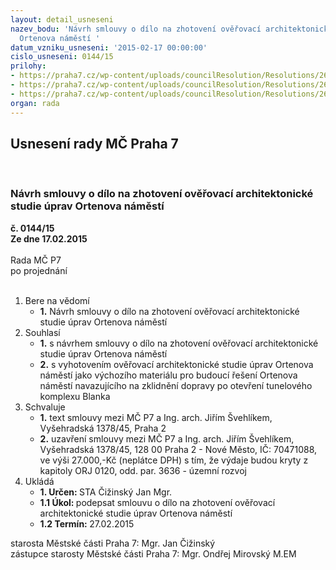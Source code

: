 ```yaml
---
layout: detail_usneseni
nazev_bodu: 'Návrh smlouvy o dílo na zhotovení ověřovací architektonické studie úprav
  Ortenova náměstí '
datum_vzniku_usneseni: '2015-02-17 00:00:00'
cislo_usneseni: 0144/15
prilohy:
- https://praha7.cz/wp-content/uploads/councilResolution/Resolutions/26704/9-15-duv_zprava_orten_nam.doc
- https://praha7.cz/wp-content/uploads/councilResolution/Resolutions/26704/9-15-zivn_list_orten_nam.jpg
- https://praha7.cz/wp-content/uploads/councilResolution/Resolutions/26704/9-15-smlouva_orten_nam.doc
organ: rada
---
```

<div id="ucUsn_pList" class="usn">
	<span><h2>Usnesení rady MČ Praha 7 </h2>
<br></span><div class="standBody">
<span><h3>Návrh smlouvy o dílo na zhotovení ověřovací architektonické studie úprav Ortenova náměstí </h3></span><div class="center">
		<strong>č. 0144/15</strong><br>
	</div>
<div class="center">
		<strong>Ze dne 17.02.2015</strong><br><br>
	</div>Rada MČ P7<br> po projednání<br><br><ol>
<li>Bere na vědomí<ul><li>
<strong>1.</strong> Návrh smlouvy o dílo na zhotovení ověřovací architektonické studie úprav Ortenova náměstí </li></ul>
</li>
<li>Souhlasí<ul>
<li>
<strong>1.</strong> s návrhem smlouvy o dílo na zhotovení ověřovací architektonické studie úprav Ortenova náměstí</li>
<li>
<strong>2.</strong> s vyhotovením ověřovací architektonické studie úprav Ortenova náměstí jako výchozího materiálu pro budoucí řešení Ortenova náměstí navazujícího na zklidnění dopravy po otevření tunelového komplexu Blanka</li>
</ul>
</li>
<li>Schvaluje<ul>
<li>
<strong>1.</strong> text smlouvy mezi MČ P7 a Ing. arch. Jiřím Švehlíkem, Vyšehradská 1378/45, Praha 2 </li>
<li>
<strong>2.</strong> uzavření smlouvy mezi MČ P7 a Ing. arch. Jiřím Švehlíkem, Vyšehradská 1378/45, 128 00 Praha 2 - Nové Město, IČ: 70471088, ve výši 27.000,-Kč (neplátce DPH) s tím, že výdaje budou kryty z kapitoly ORJ 0120, odd. par. 3636 - územní rozvoj         </li>
</ul>
</li>
<li>Ukládá<ul>
<li>
<strong>1. Určen: </strong>STA Čižinský Jan Mgr.</li>
<li>
<strong>1.1 Úkol: </strong>podepsat smlouvu o dílo na zhotovení ověřovací architektonické studie úprav Ortenova náměstí</li>
<li>
<strong>1.2 Termín: </strong>27.02.2015</li>
</ul>
</li>
</ol>starosta Městské části Praha 7: Mgr. Jan Čižinský<br>zástupce starosty Městské části Praha 7: Mgr. Ondřej Mirovský M.EM 
</div>
</div>